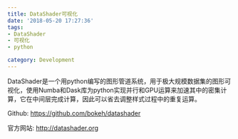 ```yaml
---
title: DataShader可视化
date: '2018-05-20 17:27:36'
tags: 
- DataShader
- 可视化
- python

category: Development
---
```

DataShader是一个用python编写的图形管道系统，用于极大规模数据集的图形可视化，使用Numba和Dask库为python实现并行和GPU运算来加速其中的密集计算，它在中间层完成计算，因此可以省去调整样式过程中的重复运算。

Github: https://github.com/bokeh/datashader

官方网站: http://datashader.org

